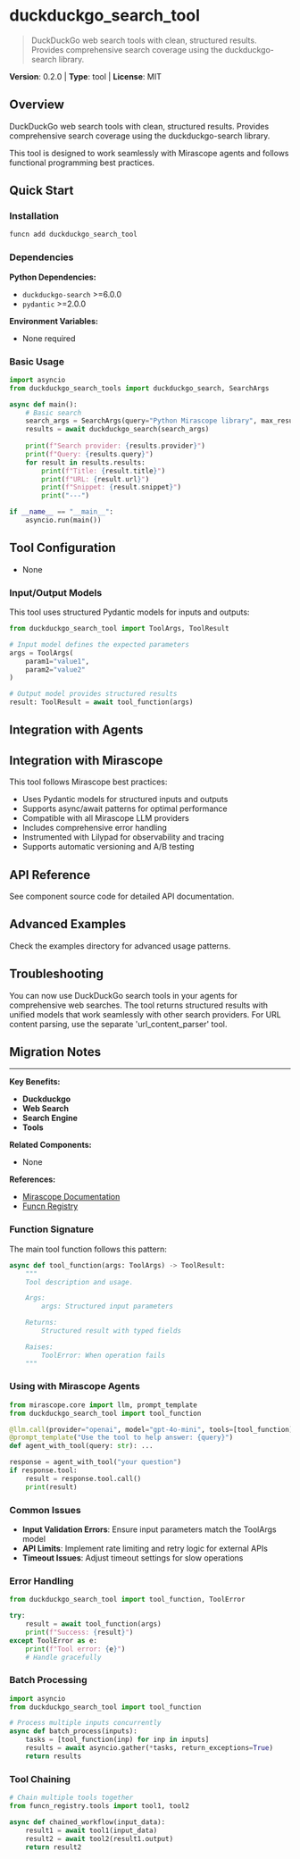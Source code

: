 # duckduckgo_search_tool
> DuckDuckGo web search tools with clean, structured results. Provides comprehensive search coverage using the duckduckgo-search library.

**Version**: 0.2.0 | **Type**: tool | **License**: MIT

## Overview

DuckDuckGo web search tools with clean, structured results. Provides comprehensive search coverage using the duckduckgo-search library.

This tool is designed to work seamlessly with Mirascope agents and follows functional programming best practices.

## Quick Start

### Installation

```bash
funcn add duckduckgo_search_tool
```

### Dependencies

**Python Dependencies:**

- `duckduckgo-search` >=6.0.0
- `pydantic` >=2.0.0

**Environment Variables:**

- None required

### Basic Usage

```python
import asyncio
from duckduckgo_search_tools import duckduckgo_search, SearchArgs

async def main():
    # Basic search
    search_args = SearchArgs(query="Python Mirascope library", max_results=5)
    results = await duckduckgo_search(search_args)
    
    print(f"Search provider: {results.provider}")
    print(f"Query: {results.query}")
    for result in results.results:
        print(f"Title: {result.title}")
        print(f"URL: {result.url}")
        print(f"Snippet: {result.snippet}")
        print("---")

if __name__ == "__main__":
    asyncio.run(main())
```

## Tool Configuration

- None

### Input/Output Models

This tool uses structured Pydantic models for inputs and outputs:

```python
from duckduckgo_search_tool import ToolArgs, ToolResult

# Input model defines the expected parameters
args = ToolArgs(
    param1="value1",
    param2="value2"
)

# Output model provides structured results
result: ToolResult = await tool_function(args)
```

## Integration with Agents

## Integration with Mirascope

This tool follows Mirascope best practices:

- Uses Pydantic models for structured inputs and outputs
- Supports async/await patterns for optimal performance
- Compatible with all Mirascope LLM providers
- Includes comprehensive error handling
- Instrumented with Lilypad for observability and tracing
- Supports automatic versioning and A/B testing

## API Reference

See component source code for detailed API documentation.

## Advanced Examples

Check the examples directory for advanced usage patterns.

## Troubleshooting

You can now use DuckDuckGo search tools in your agents for comprehensive web searches. The tool returns structured results with unified models that work seamlessly with other search providers. For URL content parsing, use the separate 'url_content_parser' tool.

## Migration Notes

---

**Key Benefits:**

- **Duckduckgo**
- **Web Search**
- **Search Engine**
- **Tools**

**Related Components:**

- None

**References:**

- [Mirascope Documentation](https://mirascope.com)
- [Funcn Registry](https://github.com/funcn-ai/funcn)

### Function Signature

The main tool function follows this pattern:

```python
async def tool_function(args: ToolArgs) -> ToolResult:
    """
    Tool description and usage.

    Args:
        args: Structured input parameters

    Returns:
        Structured result with typed fields

    Raises:
        ToolError: When operation fails
    """
```

### Using with Mirascope Agents

```python
from mirascope.core import llm, prompt_template
from duckduckgo_search_tool import tool_function

@llm.call(provider="openai", model="gpt-4o-mini", tools=[tool_function])
@prompt_template("Use the tool to help answer: {query}")
def agent_with_tool(query: str): ...

response = agent_with_tool("your question")
if response.tool:
    result = response.tool.call()
    print(result)
```

### Common Issues

- **Input Validation Errors**: Ensure input parameters match the ToolArgs model
- **API Limits**: Implement rate limiting and retry logic for external APIs
- **Timeout Issues**: Adjust timeout settings for slow operations

### Error Handling

```python
from duckduckgo_search_tool import tool_function, ToolError

try:
    result = await tool_function(args)
    print(f"Success: {result}")
except ToolError as e:
    print(f"Tool error: {e}")
    # Handle gracefully
```

### Batch Processing

```python
import asyncio
from duckduckgo_search_tool import tool_function

# Process multiple inputs concurrently
async def batch_process(inputs):
    tasks = [tool_function(inp) for inp in inputs]
    results = await asyncio.gather(*tasks, return_exceptions=True)
    return results
```

### Tool Chaining

```python
# Chain multiple tools together
from funcn_registry.tools import tool1, tool2

async def chained_workflow(input_data):
    result1 = await tool1(input_data)
    result2 = await tool2(result1.output)
    return result2
```
